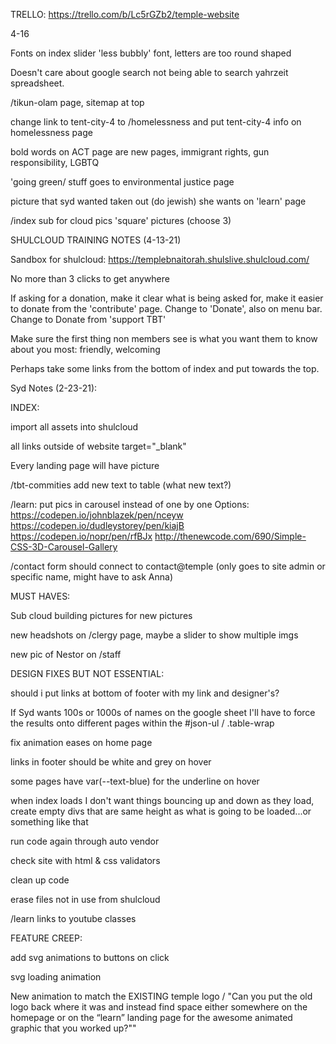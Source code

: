 TRELLO:  https://trello.com/b/Lc5rGZb2/temple-website


4-16

Fonts on index slider 'less bubbly' font, letters are too round shaped

Doesn't care about google search not being able to search yahrzeit spreadsheet.

/tikun-olam page, sitemap at top

change link to tent-city-4 to /homelessness and put tent-city-4 info on homelessness page

bold words on ACT page are new pages, immigrant rights, gun responsibility, LGBTQ

'going green/ stuff goes to environmental justice page

picture that syd wanted taken out (do jewish) she wants on 'learn' page

/index sub for cloud pics 'square' pictures (choose 3)











SHULCLOUD TRAINING NOTES (4-13-21)

Sandbox for shulcloud: https://templebnaitorah.shulslive.shulcloud.com/

No more than 3 clicks to get anywhere

If asking for a donation, make it clear what is being asked for, make it easier to donate from the 'contribute' page. Change to 'Donate', also on menu bar. Change to Donate from 'support TBT'



Make sure the first thing non members see is what you want them to know about you most: friendly, welcoming

<!-- Change slow mo on index slider. -->

Perhaps take some links from the bottom of index and put towards the top.

  


<!-- Switch out Do Jewish slide and go back to pic of syd holding the scroll, or homepagepic2 -->


<!-- Ocean wave section too much space at bottom -->

<!-- Our TBT Family Spread wider -->

<!-- Add new logo -->

<!-- too much space between clegy on /clergy -->
 



<!-- /home page:
    'Our TBT Family' formatting

/clergy: 
    cantor david formatting -->


<!-- /act page 'live is underline, previous page -->








<!-- Find pictures for the header slider, put slider above the word 'Live' or 'Pray', then content below that -->




Syd Notes (2-23-21):

INDEX:

import all assets into shulcloud

all links outside of website target="_blank"

Every landing page will have picture

/tbt-commities add new text to table (what new text?)

/learn: put pics in carousel instead of one by one
Options:
https://codepen.io/johnblazek/pen/nceyw
https://codepen.io/dudleystorey/pen/kiajB
https://codepen.io/nopr/pen/rfBJx
http://thenewcode.com/690/Simple-CSS-3D-Carousel-Gallery

<!-- delete judaica store link on home page -->

<!-- "join" takes them directly to membership form -->

<!-- "Connect" under in sitemap now goes to membership -->

<!-- /chavarot get rid of link (what link?) -->

<!-- /judaica shop contact form delete. put "we look forward to serving you" -->

<!-- /community: change "shamashim" tab to "Usher and Greeter Trainings", link to volunteer page.  "What is basset kanneset" get rid of -->
<!-- (not a lot left in /community page. Delete?) -->


<!-- join, connect, membership on site map -->

<!-- /interest groups and /community join the pills info into one -->

<!-- /contribute add link to judaica shop above amazon smile. another button link.  Get rid of "Make your online shopping a mitzvah" -->



<!-- /join-our-community stuff should be added to /join page -->

<!-- get rid of /visitors page -->

/contact form should connect to contact@temple (only goes to site admin or specific name, might have to ask Anna)





MUST HAVES: 













Sub cloud building pictures for new pictures

<!-- delete pages that syd no longer wants and correct site maps -->

<!-- bolder font for home slider -->

new headshots on /clergy page, maybe a slider to show multiple imgs

<!-- make sure no src from wpengine site, but from shulcloud -->

new pic of Nestor on /staff



DESIGN FIXES BUT NOT ESSENTIAL:





should i put links at bottom of footer with my link and designer's?


If Syd wants 100s or 1000s of names on the google sheet I'll have to force the results onto different pages within the #json-ul / .table-wrap

fix animation eases on home page

<!-- fix spacing of buttons in footer -->

<!-- figure out how to prevent user from pausing/changing slides of home carousel -->

links in footer should be white and grey on hover

some pages have var(--text-blue) for the underline on hover

when index loads I don't want things bouncing up and down as they load, create empty divs that are same height as what is going to be loaded...or something like that

run code again through auto vendor 

check site with html & css validators

clean up code

erase files not in use from shulcloud
<!-- music on /pray -->

/learn links to youtube classes



FEATURE CREEP: 

add svg animations to buttons on click

svg loading animation

New animation to match the EXISTING temple logo / "Can you put the old logo back where it was and instead find space either somewhere on the homepage or on the “learn” landing page for the awesome animated graphic that you worked up?""





<!-- get rid of side links in /contact page -->

<!-- B-Mitzvah Process spelling -->

<!-- cursor over home carousel -->

<!-- /miztvah is spelled wrong on some site maps -->


<!-- take off loading gif -->

<!-- another cloud thingee "our community" above other 3 -->

<!-- big cloud and calendar go below little cloud links -->

<!-- change worship to pray in bottom links, missing Learn -->
<!-- Just leave temple info, get rid of links -->

<!-- Set up Syd with instructions for opertating the sreadsheet database. Put sheet on her account.  Completely setup the spreadsheet and connect to site. -->

<!-- add video from /tots page -->

<!-- "our mission, our vision, our community" -->

<!-- replace home nav link with home icon -->

<!-- ask Syd which pages we don't need anymore -->

<!-- fix hover underline of nav links -->

<!-- another logo with green leaves and pomegranets -->

<!-- new logo design -->

<!-- better font for brand logo -->
<!-- get rid of Kashurit policy, wall of connections art, and rosen library -->

<!-- /participate: put pill contents in seperate sections, and /bar mitzvah, /learn -->

<!-- tefilab, shabbat in park, shabat nefresh. get rid of site map links -->

<!-- /Oneg and Kiddush  get rid of graphic  -->

<!-- /social-action: -->
<!-- fix layout and pics -->


<!-- tefilab page has been deleted :( -->

<!-- copy all code -->

<!-- border-bottom under mobile dropdown menu -->

<!-- Redo slider on home page
- 1st slide "Come in..."
- 2nd slide "Get Comfortable..."
- 3rd slid "do Jewish!" -->

<!-- Syd would like Fade between instead of sliding if possible -->


<!-- better buttons throughout website -->


<!-- /ask remove current slide img and replace with img of group in front of table with  -->

<!-- temple name somewhere on mobile page -->

<!-- animate hover on tab thingees (/learn) -->

<!-- crop home slider first slide so we can't see the little girl's eyes -->

<!-- meta tags and descriptions on all pages -->
<!-- 
Is this where I'm supposed to sent donation links to? 
https://www.mmontheweb.net/Magic94scripts/mgrqispi94.dll?APPNAME=MM2000WEB&PRGNAME=DNLSTP&arguments=-ABT1 -->

<!-- /kids page text is wrong, the correct text is on the original website -->

<!-- dropdown z-index above slider -->
<!-- close when click outside -->

<!-- fix tab thingees (/learn) -->


<!-- search the site input put at top of navbar -->

<!-- get rid of yahrzeits link in footer, sub events -->

